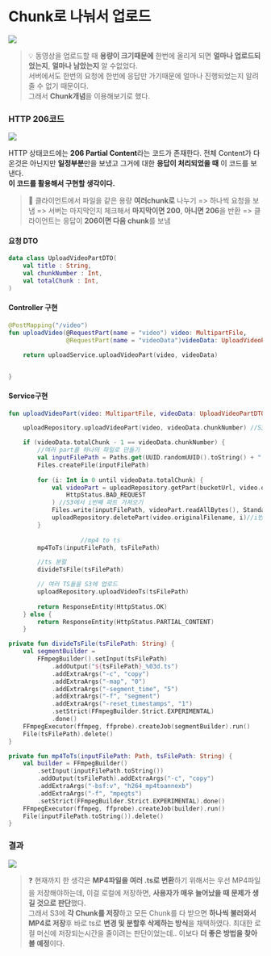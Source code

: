 # Chunk로 나눠서 업로드

![](https://velog.velcdn.com/images/van1164/post/e15c8e26-6a9c-464e-b665-9611a1867fe9/image.jpg)

> 💡 동영상을 업로드할 때 **용량이 크기때문에** 한번에 올리게 되면 **얼마나 업로드되었는지**, **얼마나 남았는지** 알 수없었다.\
> 서버에서도 한번의 요청에 한번에 응답만 가기때문에 얼마나 진행되었는지 알려줄 수 없기 때문이다.\
> 그래서 **Chunk개념**을 이용해보기로 했다.

### HTTP 206코드 <a href="#http-206" id="http-206"></a>

![](https://velog.velcdn.com/images/van1164/post/21cf212e-da57-4500-93b0-944f61497c04/image.png)

HTTP 상태코드에는 **206 Partial Content**라는 코드가 존재한다. 전체 Content가 다 온것은 아닌지만 **일정부분**만을 보냈고 그거에 대한 **응답이 처리되었을 때** 이 코드를 보낸다.\
**이 코드를 활용해서 구현할 생각이다.**

> 🥞 클라이언트에서 파일을 같은 용량 **여러chunk로** 나누기 => 하나씩 요청을 보냄 => 서버는 마지막인지 체크해서 **마지막이면 200**, **아니면 206**을 반환 => 클라이언트는 응답이 **206이면 다음 chunk**를 보냄

#### 요청 DTO <a href="#dto" id="dto"></a>

```kotlin
data class UploadVideoPartDTO(
    val title : String,
    val chunkNumber : Int,
    val totalChunk : Int,
)
```

#### Controller 구현 <a href="#controller" id="controller"></a>

```kotlin
@PostMapping("/video")
fun uploadVideo(@RequestPart(name = "video") video: MultipartFile,
                @RequestPart(name = "videoData")videoData: UploadVideoPartDTO): ResponseEntity<Any> {

    return uploadService.uploadVideoPart(video, videoData)


}
```

#### Service구현 <a href="#service" id="service"></a>

```kotlin
fun uploadVideoPart(video: MultipartFile, videoData: UploadVideoPartDTO): ResponseEntity<Any> {

    uploadRepository.uploadVideoPart(video, videoData.chunkNumber) //S3에 업로드

    if (videoData.totalChunk - 1 == videoData.chunkNumber) {
    	//여러 part를 하나의 파일로 만들기
        val inputFilePath = Paths.get(UUID.randomUUID().toString() + ".mp4")
        Files.createFile(inputFilePath)
        
        for (i: Int in 0 until videoData.totalChunk) {
            val videoPart = uploadRepository.getPart(bucketUrl, video.originalFilename, i) ?: return ResponseEntity(
                HttpStatus.BAD_REQUEST
            ) //S3에서 i번째 파트 가져오기
            Files.write(inputFilePath, videoPart.readAllBytes(), StandardOpenOption.APPEND)
            uploadRepository.deletePart(video.originalFilename, i)//i번째 파트 S3에서 제거
        }
        
                    //mp4 to ts
        mp4ToTs(inputFilePath, tsFilePath)

        //ts 분할
        divideTsFile(tsFilePath)

        // 여러 TS들을 S3에 업로드
        uploadRepository.uploadVideoTs(tsFilePath)
        
        return ResponseEntity(HttpStatus.OK)
    } else {
        return ResponseEntity(HttpStatus.PARTIAL_CONTENT)
    }
```

```kotlin
private fun divideTsFile(tsFilePath: String) {
    val segmentBuilder =
        FFmpegBuilder().setInput(tsFilePath)
            .addOutput("${tsFilePath}_%03d.ts")
            .addExtraArgs("-c", "copy")
            .addExtraArgs("-map", "0")
            .addExtraArgs("-segment_time", "5")
            .addExtraArgs("-f", "segment")
            .addExtraArgs("-reset_timestamps", "1")
            .setStrict(FFmpegBuilder.Strict.EXPERIMENTAL)
            .done()
    FFmpegExecutor(ffmpeg, ffprobe).createJob(segmentBuilder).run()
    File(tsFilePath).delete()
}

private fun mp4ToTs(inputFilePath: Path, tsFilePath: String) {
    val builder = FFmpegBuilder()
        .setInput(inputFilePath.toString())
        .addOutput(tsFilePath).addExtraArgs("-c", "copy")
        .addExtraArgs("-bsf:v", "h264_mp4toannexb")
        .addExtraArgs("-f", "mpegts")
        .setStrict(FFmpegBuilder.Strict.EXPERIMENTAL).done()
    FFmpegExecutor(ffmpeg, ffprobe).createJob(builder).run()
    File(inputFilePath.toString()).delete()
}
```

### 결과 <a href="#undefined" id="undefined"></a>

![](https://velog.velcdn.com/images/van1164/post/be92d9bf-1bea-4390-88c3-13cfc34e925f/image.png)

> ❓️ 현재까지 한 생각은 **MP4파일을 여러 .ts로 변환**하기 위해서는 우선 MP4파일을 저장해야하는데, 이걸 로컬에 저장하면, **사용자가 매우 늘어났을 때 문제가 생길 것으로 판단**했다.\
> 그래서 S3에 **각 Chunk를 저장**하고 모든 Chunk를 다 받으면 **하나씩 불러와서 MP4로 저장**후 바로 ts로 **변경 및 분할후 삭제하는 방식**을 채택하였다. 최대한 로컬 머신에 저장되는시간을 줄이려는 판단이었는데.. 이보다 **더 좋은 방법을 찾아볼 예정**이다.
